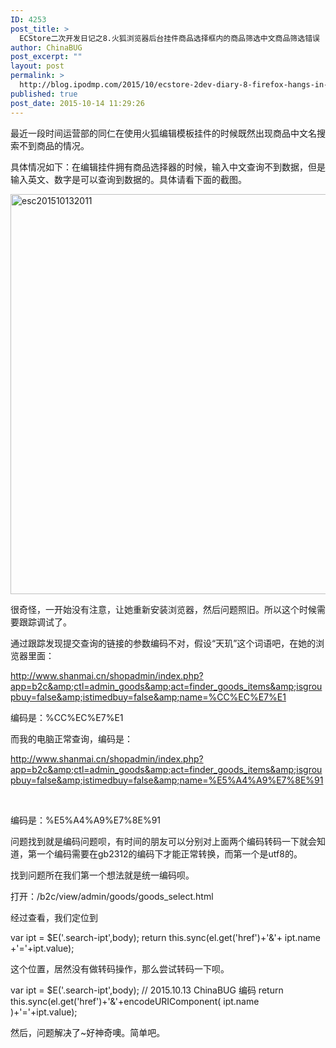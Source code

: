 ```yaml
---
ID: 4253
post_title: >
  ECStore二次开发日记之8.火狐浏览器后台挂件商品选择框内的商品筛选中文商品筛选错误
author: ChinaBUG
post_excerpt: ""
layout: post
permalink: >
  http://blog.ipodmp.com/2015/10/ecstore-2dev-diary-8-firefox-hangs-in-the-background-chinese-commodities-of-goods-items-within-the-selection-box-filter-filtering-errors.html
published: true
post_date: 2015-10-14 11:29:26
---
```

最近一段时间运营部的同仁在使用火狐编辑模板挂件的时候既然出现商品中文名搜索不到商品的情况。

具体情况如下：在编辑挂件拥有商品选择器的时候，输入中文查询不到数据，但是输入英文、数字是可以查询到数据的。具体请看下面的截图。

<a href="http://blog.ipodmp.com/wp-content/uploads/2015/10/esc201510132011.png"><img class="alignnone size-full wp-image-4254" src="http://blog.ipodmp.com/wp-content/uploads/2015/10/esc201510132011.png" alt="esc201510132011" width="767" height="640" /></a>

很奇怪，一开始没有注意，让她重新安装浏览器，然后问题照旧。所以这个时候需要跟踪调试了。

通过跟踪发现提交查询的链接的参数编码不对，假设“天玑”这个词语吧，在她的浏览器里面：

http://www.shanmai.cn/shopadmin/index.php?app=b2c&amp;ctl=admin_goods&amp;act=finder_goods_items&amp;isgroupbuy=false&amp;istimedbuy=false&amp;name=%CC%EC%E7%E1

编码是：%CC%EC%E7%E1

而我的电脑正常查询，编码是：

http://www.shanmai.cn/shopadmin/index.php?app=b2c&amp;ctl=admin_goods&amp;act=finder_goods_items&amp;isgroupbuy=false&amp;istimedbuy=false&amp;name=%E5%A4%A9%E7%8E%91

&nbsp;

编码是：%E5%A4%A9%E7%8E%91

问题找到就是编码问题呗，有时间的朋友可以分别对上面两个编码转码一下就会知道，第一个编码需要在gb2312的编码下才能正常转换，而第一个是utf8的。

找到问题所在我们第一个想法就是统一编码呗。

打开：/b2c/view/admin/goods/goods_select.html

经过查看，我们定位到

var ipt = $E('.search-ipt',body);
return this.sync(el.get('href')+'&amp;'+ ipt.name +'='+ipt.value);

这个位置，居然没有做转码操作，那么尝试转码一下呗。

var ipt = $E('.search-ipt',body);
// 2015.10.13 ChinaBUG 编码
return this.sync(el.get('href')+'&amp;'+encodeURIComponent( ipt.name )+'='+ipt.value);

然后，问题解决了~好神奇噢。简单吧。